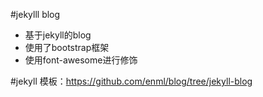 #jekylll blog

* 基于jekyll的blog
* 使用了bootstrap框架
* 使用font-awesome进行修饰

#jekyll 模板：https://github.com/enml/blog/tree/jekyll-blog
